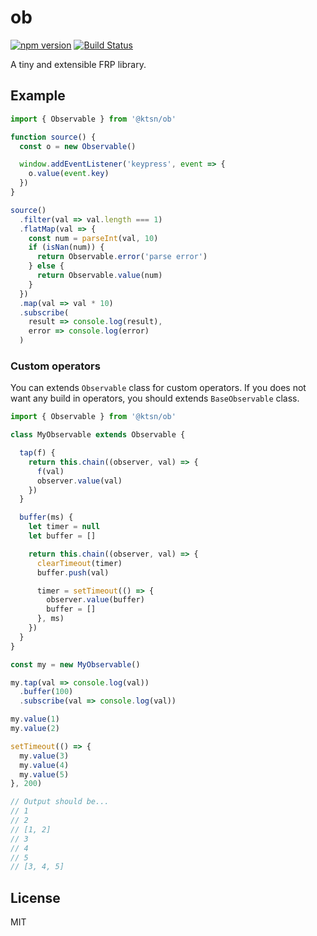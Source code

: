 # ob

[![npm version](https://badge.fury.io/js/%40ktsn%2Fob.svg)](https://badge.fury.io/js/%40ktsn%2Fob)
[![Build Status](https://travis-ci.org/ktsn/ob.svg?branch=master)](https://travis-ci.org/ktsn/ob)

A tiny and extensible FRP library.

## Example

```js
import { Observable } from '@ktsn/ob'

function source() {
  const o = new Observable()

  window.addEventListener('keypress', event => {
    o.value(event.key)
  })
}

source()
  .filter(val => val.length === 1)
  .flatMap(val => {
    const num = parseInt(val, 10)
    if (isNan(num)) {
      return Observable.error('parse error')
    } else {
      return Observable.value(num)
    }
  })
  .map(val => val * 10)
  .subscribe(
    result => console.log(result),
    error => console.log(error)
  )
```

### Custom operators

You can extends `Observable` class for custom operators.
If you does not want any build in operators, you should extends `BaseObservable` class.

```js
import { Observable } from '@ktsn/ob'

class MyObservable extends Observable {

  tap(f) {
    return this.chain((observer, val) => {
      f(val)
      observer.value(val)
    })
  }

  buffer(ms) {
    let timer = null
    let buffer = []

    return this.chain((observer, val) => {
      clearTimeout(timer)
      buffer.push(val)

      timer = setTimeout(() => {
        observer.value(buffer)
        buffer = []
      }, ms)
    })
  }
}

const my = new MyObservable()

my.tap(val => console.log(val))
  .buffer(100)
  .subscribe(val => console.log(val))

my.value(1)
my.value(2)

setTimeout(() => {
  my.value(3)
  my.value(4)
  my.value(5)
}, 200)

// Output should be...
// 1
// 2
// [1, 2]
// 3
// 4
// 5
// [3, 4, 5]
```

## License

MIT
